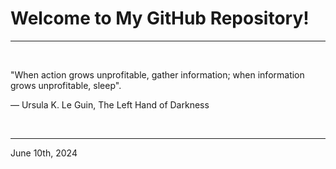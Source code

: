 # Welcome to My GitHub Repository!

---

<br>

"When action grows unprofitable, gather information; when information grows unprofitable, sleep"\.

― Ursula K. Le Guin, The Left Hand of Darkness
 
</br>

---
June 10th, 2024
